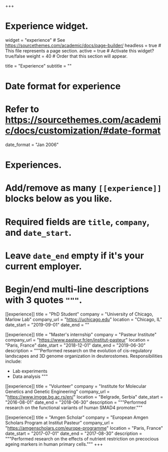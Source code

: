 +++
# Experience widget.
widget = "experience"  # See https://sourcethemes.com/academic/docs/page-builder/
headless = true  # This file represents a page section.
active = true  # Activate this widget? true/false
weight = 40  # Order that this section will appear.

title = "Experience"
subtitle = ""

# Date format for experience
#   Refer to https://sourcethemes.com/academic/docs/customization/#date-format
date_format = "Jan 2006"

# Experiences.
#   Add/remove as many `[[experience]]` blocks below as you like.
#   Required fields are `title`, `company`, and `date_start`.
#   Leave `date_end` empty if it's your current employer.
#   Begin/end multi-line descriptions with 3 quotes `"""`.
[[experience]]
  title = "PhD Student"
  company = "University of Chicago, Marlow Lab"
  company_url = "https://uchicago.edu"
  location = "Chicago, IL"
  date_start = "2019-09-01"
  date_end = ""

[[experience]]
  title = "Master's internship"
  company = "Pasteur Institute"
  company_url = "https://www.pasteur.fr/en/institut-pasteur"
  location = "Paris, France"
  date_start = "2018-12-01"
  date_end = "2019-06-30"
  description = """Performed research on the evolution of cis-regulatory landscapes and 3D genome organization in deuterostomes.
  Responsibilities include:
  
  * Lab experiments
  * Data analysis
  """

[[experience]]
  title = "Volunteer"
  company = "Institute for Molecular Genetics and Genetic Engineering"
  company_url = "https://www.imgge.bg.ac.rs/en/"
  location = "Belgrade, Serbia"
  date_start = "2016-08-01"
  date_end = "2018-06-30"
  description = """Performed research on the functional variants of human SMAD4 promoter."""

[[experience]]
  title = "Amgen Scholar"
  company = "European Amgen Scholars Program at Institut Pasteur"
  company_url = "https://amgenscholars.com/europe-programme"
  location = "Paris, France"
  date_start = "2017-07-01"
  date_end = "2017-08-30"
  description = """Performed research on the effects of nutrient restriction on precocious ageing markers in human primary cells."""
+++
